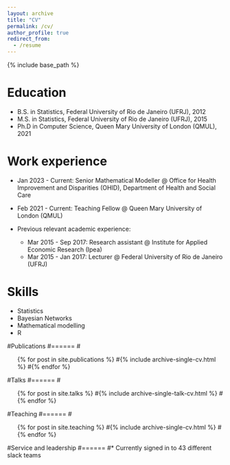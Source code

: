 ```yaml
---
layout: archive
title: "CV"
permalink: /cv/
author_profile: true
redirect_from:
  - /resume
---
```


{% include base_path %}

Education
======
* B.S. in Statistics, Federal University of Rio de Janeiro (UFRJ), 2012
* M.S. in Statistics, Federal University of Rio de Janeiro (UFRJ), 2015
* Ph.D in Computer Science, Queen Mary University of London (QMUL), 2021

Work experience
======
* Jan 2023 - Current: Senior Mathematical Modeller @ Office for Health Improvement and Disparities (OHID), Department of Health and Social Care

* Feb 2021 - Current: Teaching Fellow @ Queen Mary University of London (QMUL)
 
 * Previous relevant academic experience:
   *  Mar 2015 - Sep 2017: Research assistant @ Institute for Applied Economic Research (Ipea)
   *  Mar 2015 - Jan 2017: Lecturer @ Federal University of Rio de Janeiro (UFRJ)
 
  
Skills
======
* Statistics
* Bayesian Networks
* Mathematical modelling
* R

#Publications
#======
  #<ul>{% for post in site.publications %}
    #{% include archive-single-cv.html %}
  #{% endfor %}</ul>
  
#Talks
#======
  #<ul>{% for post in site.talks %}
    #{% include archive-single-talk-cv.html %}
  #{% endfor %}</ul>
  
#Teaching
#======
  #<ul>{% for post in site.teaching %}
    #{% include archive-single-cv.html %}
  #{% endfor %}</ul>
  
#Service and leadership
#======
#* Currently signed in to 43 different slack teams
